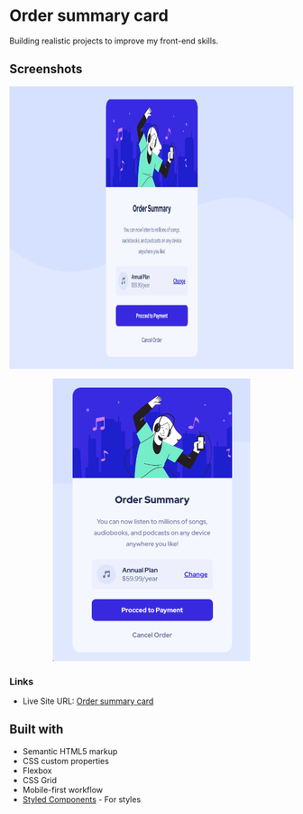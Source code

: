 # Order summary card

Building realistic projects to improve my front-end skills.

## Screenshots

<img width="1000" height="500" src="screenshots/ss-desktop.png">
<p align="center">
<img width="350" height="500" src="screenshots/ss-mobile.png">
</p>

### Links

- Live Site URL: [Order summary card](https://0rder-summary-card.netlify.app/)

## Built with

- Semantic HTML5 markup
- CSS custom properties
- Flexbox
- CSS Grid
- Mobile-first workflow
- [Styled Components](https://styled-components.com/) - For styles
